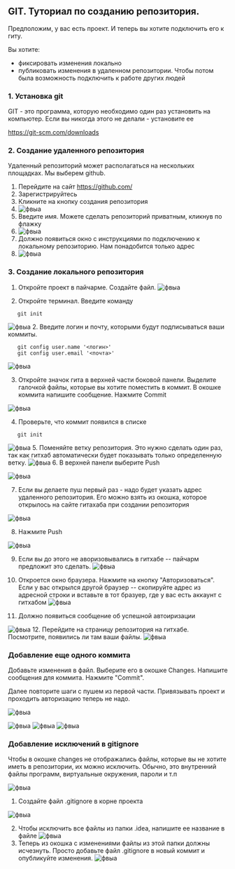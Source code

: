 ## GIT. Туториал по созданию репозитория.

Предположим, у вас есть проект. И теперь вы хотите подключить его к гиту.

Вы хотите: 
- фиксировать изменения локально 
- публиковать изменения в удаленном репозитории. Чтобы потом была возможность подключить к работе других людей

### 1. Установка git 

GIT - это программа, которую необходимо один раз установить на компьютер. Если вы никогда этого не делали - установите ее 

https://git-scm.com/downloads

### 2. Создание удаленного репозитория 

Удаленный репозиторий может располагаться на нескольких площадках. Мы выберем github. 

1. Перейдите на сайт https://github.com/
2. Зарегистрируйтесь
3. Кликните на кнопку создания репозитория
4.  ![фвыа](http://images.na4u.ru/static/git2/1.png)
5. Введите имя. Можете сделать репозиторий приватным, кликнув по флажку
6.  ![фвыа](http://images.na4u.ru/static/git2/2.png)
7. Должно появиться окно с инструкциями по подключению к локальному репозиторию. Нам понадобится только адрес
8.  ![фвыа](http://images.na4u.ru/static/git2/3.png)

### 3. Создание локального репозитория

1. Откройте проект в пайчарме. Создайте файл.
![фвыа](http://images.na4u.ru/static/git2/3_2.png)

2. Откройте терминал. Введите команду 

```git 
   git init
   ```

 ![фвыа](http://images.na4u.ru/static/git2/4.png)
2. Введите логин и почту, которыми будут подписываться ваши коммиты. 

```git 
   git config user.name '<логин>'
   git config user.email '<почта>'
   ```

 ![фвыа](http://images.na4u.ru/static/git2/4_2.png)

3. Откройте значок гита в верхней части боковой панели. Выделите галочкой файлы, которые вы хотите поместить в коммит. В окошке коммита напишите сообщение. Нажмите Commit

 ![фвыа](http://images.na4u.ru/static/git2/5.png)

4. Проверьте, что коммит появился в списке

```git 
   git init
   ```

 ![фвыа](http://images.na4u.ru/static/git2/6.png)
5. Поменяйте ветку репозитория. Это нужно сделать один раз, так как гитхаб автоматически будет показывать только определенную ветку. 
 ![фвыа](http://images.na4u.ru/static/git2/7.png)
6. В верхней панели выберите Push

![фвыа](http://images.na4u.ru/static/git2/8.png)

7.  Если вы делаете пуш первый раз - надо будет указать адрес удаленного репозитория. Его можно взять из окошка, которое открылось на сайте гитахаба при создании репозитория

![фвыа](http://images.na4u.ru/static/git2/10.png)

8. Нажмите Push

![фвыа](http://images.na4u.ru/static/git2/11.png)

9. Если вы до этого не аворизовывались в гитхабе -- пайчарм предложит это сделать.
 ![фвыа](http://images.na4u.ru/static/git2/12.png)

10. Откроется окно браузера. Нажмите на кнопку "Авторизоваться". Если у вас открылся другой браузер -- скопируйте адрес из адресной строки и вставьте в тот бразуер, где у вас есть аккаунт с гитхабом
 ![фвыа](http://images.na4u.ru/static/git2/13.png)
11. Должно появиться сообщение об успешной автоиризации

 ![фвыа](http://images.na4u.ru/static/git2/14.png)
12. Перейдите на страницу репозитория на гитхабе. Посмотрите, появились ли там ваши файлы. 
 ![фвыа](http://images.na4u.ru/static/git2/15.png)

### Добавление еще одного коммита 

Добавьте изменения в файл. Выберите его в окошке Changes. Напишите сообщения для коммита. Нажмите "Commit".

Далее повторите шаги с пушем из первой части. Привязывать проект и проходить авторизацию теперь не надо. 

 ![фвыа](http://images.na4u.ru/static/git2/16.png)

 ![фвыа](http://images.na4u.ru/static/git2/17.png)
 ![фвыа](http://images.na4u.ru/static/git2/18.png)
 ![фвыа](http://images.na4u.ru/static/git2/19.png)

### Добавление исключений в gitignore

Чтобы в окошке changes не отображались файлы, которые вы не хотите иметь в репозитории, их можно исключить. Обычно, это внутренний файлы программ, виртуальные окружения, пароли и т.п


 ![фвыа](http://images.na4u.ru/static/git2/20.png)

1. Создайте файл .gitignore в корне проекта

 ![фвыа](http://images.na4u.ru/static/git2/21.png)

2. Чтобы исключить все файлы из папки .idea, напишите ее название в файле 
 ![фвыа](http://images.na4u.ru/static/git2/22.png)
3. Теперь из окошка с изменениями файлы из этой папки должны исчезнуть. Просто добавьте файл .gitignore в новый коммит и опубликуйте изменения.
 ![фвыа](http://images.na4u.ru/static/git2/23.png)